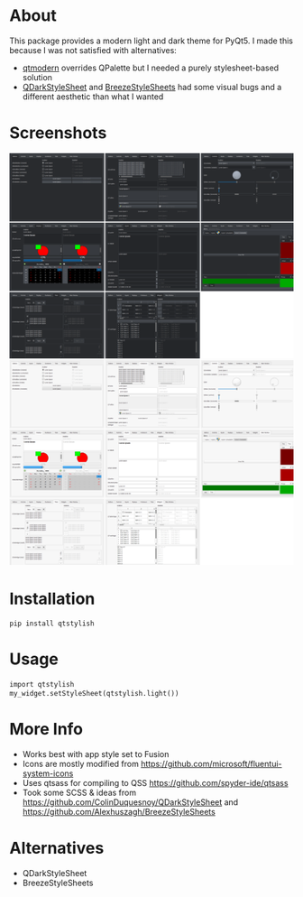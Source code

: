 # About

This package provides a modern light and dark theme for PyQt5. I made this because I was not satisfied with alternatives:

- [qtmodern](https://github.com/gmarull/qtmodern) overrides QPalette but I needed a purely stylesheet-based solution
- [QDarkStyleSheet](https://github.com/ColinDuquesnoy/QDarkStyleSheet) and [BreezeStyleSheets](https://github.com/Alexhuszagh/BreezeStyleSheets) had some visual bugs and a different aesthetic than what I wanted

# Screenshots

![Dark](qtstylish/screenshots/dark.png)
![Light](qtstylish/screenshots/light.png)

# Installation

```
pip install qtstylish
```

# Usage

```
import qtstylish
my_widget.setStyleSheet(qtstylish.light())
```

# More Info

- Works best with app style set to Fusion
- Icons are mostly modified from https://github.com/microsoft/fluentui-system-icons
- Uses qtsass for compiling to QSS https://github.com/spyder-ide/qtsass
- Took some SCSS & ideas from https://github.com/ColinDuquesnoy/QDarkStyleSheet and https://github.com/Alexhuszagh/BreezeStyleSheets

# Alternatives

- QDarkStyleSheet
- BreezeStyleSheets
